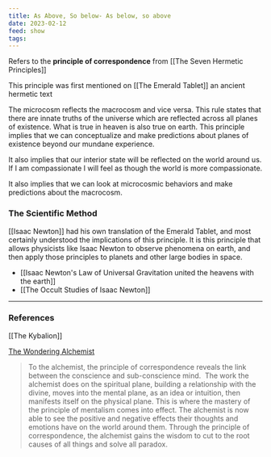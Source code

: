 ```yaml
---
title: As Above, So below- As below, so above
date: 2023-02-12
feed: show
tags:
---
```


Refers to the __principle of correspondence__ from [[The Seven Hermetic Principles]] 

This principle was first mentioned on [[The Emerald Tablet]] an ancient hermetic text

The microcosm reflects the macrocosm and vice versa. This rule states that there are innate truths of the universe which are reflected across all planes of existence. What is true in heaven is also true on earth. This principle implies that we can conceptualize and make predictions about planes of existence beyond our mundane experience.

It also implies that our interior state will be reflected on the world around us. If I am compassionate I will feel as though the world is more compassionate.

It also implies that we can look at microcosmic behaviors and make predictions about the macrocosm.

### The Scientific Method 

[[Isaac Newton]] had his own translation of the Emerald Tablet, and most certainly understood the implications of this principle. It is this principle that allows physicists like Isaac Newton to observe phenomena on earth, and then apply those principles to planets and other large bodies in space.
- [[Isaac Newton's Law of Universal Gravitation united the heavens with the earth]]
- [[The Occult Studies of Isaac Newton]]

___
### References
[[The Kybalion]]

[The Wondering Alchemist](https://www.thewonderingalchemist.com/blog/hermetic-principle-2-correspondence)
>To the alchemist, the principle of correspondence reveals the link between the conscience and sub-conscience mind.  The work the alchemist does on the spiritual plane, building a relationship with the divine, moves into the mental plane, as an idea or intuition, then manifests itself on the physical plane. This is where the mastery of the principle of mentalism comes into effect. The alchemist is now able to see the positive and negative effects their thoughts and emotions have on the world around them. Through the principle of correspondence, the alchemist gains the wisdom to cut to the root causes of all things and solve all paradox.